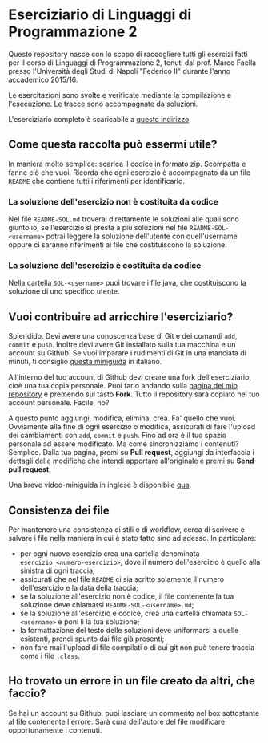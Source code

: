 # Eserciziario di Linguaggi di Programmazione 2

Questo repository nasce con lo scopo di raccogliere tutti gli esercizi fatti per il corso di Linguaggi di Programmazione 2, tenuti dal prof. Marco Faella presso l'Università degli Studi di Napoli "Federico II" durante l'anno accademico 2015/16.

Le esercitazioni sono svolte e verificate mediante la compilazione e l'esecuzione. Le tracce sono accompagnate da soluzioni.

L'eserciziario completo è scaricabile a [questo indirizzo](http://people.na.infn.it/~mfaella/Didattica/LpII/archivio.pdf).

## Come questa raccolta può essermi utile?

In maniera molto semplice: scarica il codice in formato zip. Scompatta e fanne ciò che vuoi. Ricorda che ogni esercizio è accompagnato da un file `README` che contiene tutti i riferimenti per identificarlo.

### La soluzione dell'esercizio non è costituita da codice
Nel file `README-SOL.md` troverai direttamente le soluzioni alle quali sono giunto io, se l'esercizio si presta a più soluzioni nel file `README-SOL-<username>` potrai leggere la soluzione dell'utente con quell'username oppure ci saranno riferimenti ai file che costituiscono la soluzione.

### La soluzione dell'esercizio è costituita da codice
Nella cartella `SOL-<username>` puoi trovare i file java, che costituiscono la soluzione di uno specifico utente.

## Vuoi contribuire ad arricchire l'eserciziario?
Splendido. Devi avere una conoscenza base di Git e dei comandi `add`, `commit` e `push`. Inoltre devi avere Git installato sulla tua macchina e un account su Github. Se vuoi imparare i rudimenti di Git in una manciata di minuti, ti consiglio [questa miniguida](http://rogerdudler.github.io/git-guide/index.it.html) in italiano.

All'interno del tuo account di Github devi creare una fork dell'eserciziario, cioè una tua copia personale. Puoi farlo andando sulla [pagina del mio repository](https://github.com/stefano-pastore/lp2) e premendo sul tasto **Fork**. Tutto il repository sarà copiato nel tuo account personale. Facile, no?

A questo punto aggiungi, modifica, elimina, crea. Fa' quello che vuoi. Ovviamente alla fine di ogni esercizio o modifica, assicurati di fare l'upload dei cambiamenti con `add`, `commit` e `push`. Fino ad ora è il tuo spazio personale ad essere modificato. Ma come sincronizziamo i contenuti? Semplice. Dalla tua pagina, premi su **Pull request**, aggiungi da interfaccia i dettagli delle modifiche che intendi apportare all'originale e premi su **Send pull request**. 

Una breve video-miniguida in inglese è disponibile [qua](https://www.youtube.com/watch?v=YTbRzhQju4c).

## Consistenza dei file
Per mantenere una consistenza di stili e di workflow, cerca di scrivere e salvare i file nella maniera in cui è stato fatto sino ad adesso. In particolare:

- per ogni nuovo esercizio crea una cartella denominata `esercizio_<numero-esercizio>`, dove il numero dell'esercizio è quello alla sinistra di ogni traccia;
- assicurati che nel file `README` ci sia scritto solamente il numero dell'esercizio e la data della traccia;
- se la soluzione all'esercizio non è codice, il file contenente la tua soluzione deve chiamarsi `README-SOL-<username>.md`;
- se la soluzione all'esercizio è codice, crea una cartella chiamata `SOL-<username>` e poni lì la tua soluzione;
- la formattazione del testo delle soluzioni deve uniformarsi a quelle esistenti, prendi spunto dai file già presenti;
- non fare mai l'upload di file compilati o di cui git non può tenere traccia come i file `.class`.

## Ho trovato un errore in un file creato da altri, che faccio?
Se hai un account su Github, puoi lasciare un commento nel box sottostante al file contenente l'errore. Sarà cura dell'autore del file modificare opportunamente i contenuti.